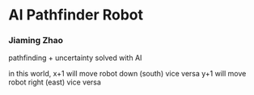 # AI Pathfinder Robot
### Jiaming Zhao

pathfinding + uncertainty solved with AI  

in this world,
x+1 will move robot down (south) vice versa
y+1 will move robot right (east) vice versa
